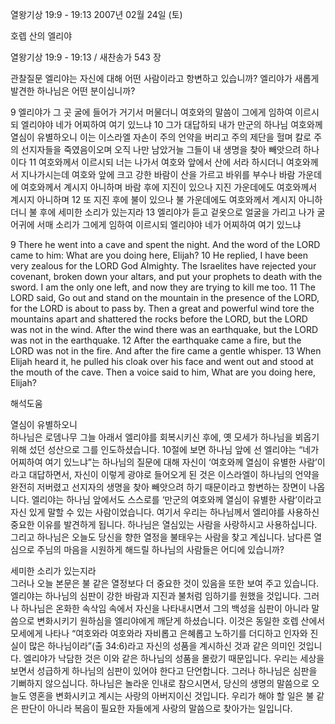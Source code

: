 열왕기상 19:9 - 19:13 
2007년 02월 24일 (토)

호렙 산의 엘리야



열왕기상 19:9 - 19:13 / 새찬송가 543 장


관찰질문
엘리야는 자신에 대해 어떤 사람이라고 항변하고 있습니까?
엘리야가 새롭게 발견한 하나님은 어떤 분이십니까?

9 엘리야가 그 곳 굴에 들어가 거기서 머물더니 여호와의 말씀이 그에게 임하여 이르시되 엘리야야 네가 어찌하여 여기 있느냐 10 그가 대답하되 내가 만군의 하나님 여호와께 열심이 유별하오니 이는 이스라엘 자손이 주의 언약을 버리고 주의 제단을 헐며 칼로 주의 선지자들을 죽였음이오며 오직 나만 남았거늘 그들이 내 생명을 찾아 빼앗으려 하나이다 11 여호와께서 이르시되 너는 나가서 여호와 앞에서 산에 서라 하시더니 여호와께서 지나가시는데 여호와 앞에 크고 강한 바람이 산을 가르고 바위를 부수나 바람 가운데에 여호와께서 계시지 아니하며 바람 후에 지진이 있으나 지진 가운데에도 여호와께서 계시지 아니하며 12 또 지진 후에 불이 있으나 불 가운데에도 여호와께서 계시지 아니하더니 불 후에 세미한 소리가 있는지라 13 엘리야가 듣고 겉옷으로 얼굴을 가리고 나가 굴 어귀에 서매 소리가 그에게 임하여 이르시되 엘리야야 네가 어찌하여 여기 있느냐  

9 There he went into a cave and spent the night. And the word of the LORD came to him: What are you doing here, Elijah? 10 He replied, I have been very zealous for the LORD God Almighty. The Israelites have rejected your covenant, broken down your altars, and put your prophets to death with the sword. I am the only one left, and now they are trying to kill me too. 11 The LORD said, Go out and stand on the mountain in the presence of the LORD, for the LORD is about to pass by. Then a great and powerful wind tore the mountains apart and shattered the rocks before the LORD, but the LORD was not in the wind. After the wind there was an earthquake, but the LORD was not in the earthquake. 12 After the earthquake came a fire, but the LORD was not in the fire. And after the fire came a gentle whisper. 13 When Elijah heard it, he pulled his cloak over his face and went out and stood at the mouth of the cave. Then a voice said to him, What are you doing here, Elijah?

해석도움





열심이 유별하오니  
하나님은 로뎀나무 그늘 아래서 엘리야를 회복시키신 후에, 옛 모세가 하나님을 뵈옵기 위해 섰던 성산으로 그를 인도하셨습니다. 10절에 보면 하나님 앞에 선 엘리야는 “네가 어찌하여 여기 있느냐”는 하나님의 질문에 대해 자신이 ‘여호와께 열심이 유별한 사람’이라고 대답하면서, 자신이 이렇게 광야로 들어오게 된 것은 이스라엘이 하나님의 언약을 완전히 저버렸고 선지자의 생명을 찾아 빼앗으려 하기 때문이라고 항변하는 장면이 나옵니다. 엘리야는 하나님 앞에서도 스스로를 ‘만군의 여호와께 열심이 유별한 사람’이라고 자신 있게 말할 수 있는 사람이었습니다. 여기서 우리는 하나님께서 엘리야를 사용하신 중요한 이유를 발견하게 됩니다. 하나님은 열심있는 사람을 사랑하시고 사용하십니다. 그리고 하나님은 오늘도 당신을 향한 열정을 불태우는 사람을 찾고 계십니다. 남다른 열심으로 주님의 마음을 시원하게 해드릴 하나님의 사람들은 어디에 있습니까?   

세미한 소리가 있는지라  
그러나 오늘 본문은 불 같은 열정보다 더 중요한 것이 있음을  또한 보여 주고 있습니다. 엘리야는 하나님의 심판이 강한 바람과 지진과 불처럼 임하기를 원했을 것입니다. 그러나 하나님은 온화한 속삭임 속에서 자신을 나타내시면서 그의 백성을 심판이 아니라 말씀으로 변화시키기 원하심을 엘리야에게 깨닫게 하셨습니다. 이것은 동일한 호렙 산에서 모세에게 나타나 “여호와라 여호와라 자비롭고 은혜롭고 노하기를 더디하고 인자와 진실이 많은 하나님이라”(출 34:6)라고 자신의 성품을 계시하신 것과 같은 의미인 것입니다. 엘리야가 낙담한 것은 이와 같은 하나님의 성품을 몰랐기 때문입니다. 우리는 세상을 보면서 성급하게 하나님의 심판이 있어야 한다고 단언합니다. 그러나 하나님은 심판을 기뻐하지 않으십니다. 하나님은 놀라운 인내로 참으시면서, 당신의 생명의 말씀으로 오늘도 영혼을 변화시키고 계시는 사랑의 아버지이신 것입니다. 우리가 해야 할 일은 불 같은 판단이 아니라 복음이 필요한 자들에게 사랑의 말씀으로 찾아가는 일입니다.